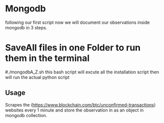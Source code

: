 # Mongodb 
following our first script now we will document our observations inside mongodb in 3 steps. 



# SaveAll files in one Folder to run them in the terminal 

#./mongodbA_Z.sh
this bash script will excute all the installation script then will run the actual python script


## Usage

Scrapes the (https://www.blockchain.com/btc/unconfirmed-transactions) websites every 1 minute and store the observation in as an object in mongodb collection.
